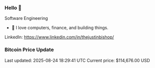 ### Hello 🤙  

Software Engineering

- 🔭 I love computers, finance, and building things.
  
LinkedIn: https://www.linkedin.com/in/thejustinbishop/  



















































































































































































































































































































































































































































































































































































































































































































































































































































































































































































































### Bitcoin Price Update
Last updated: 2025-08-24 18:29:41 UTC
Current price: $114,676.00 USD
